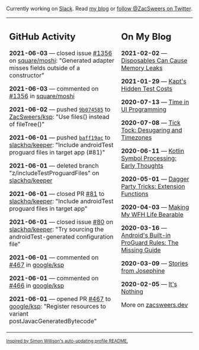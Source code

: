 Currently working on [Slack](https://slack.com/). Read [my blog](https://zacsweers.dev/) or [follow @ZacSweers on Twitter](https://twitter.com/ZacSweers).

<table><tr><td valign="top" width="60%">

## GitHub Activity
<!-- githubActivity starts -->
**2021-06-03** — closed issue [#1356](https://api.github.com/repos/square/moshi/issues/1356) on [square/moshi](https://api.github.com/repos/square/moshi): "Generated adapter misses fields outside of a constructor"

**2021-06-03** — commented on [#1356](https://github.com/square/moshi/issues/1356#issuecomment-853968593) in [square/moshi](https://api.github.com/repos/square/moshi)

**2021-06-02** — pushed [`9b074585`](https://github.com/ZacSweers/ksp/commit/9b074585fa0b0267dc62597bebb2bda224092793) to [ZacSweers/ksp](https://api.github.com/repos/ZacSweers/ksp): "Use files() instead of fileTree()"

**2021-06-01** — pushed [`baff19ac`](https://github.com/slackhq/keeper/commit/baff19ac6e5e135065ed697b290dcae68bcb5ccf) to [slackhq/keeper](https://api.github.com/repos/slackhq/keeper): "Include androidTest proguard files in target app (#81)"

**2021-06-01** — deleted branch "z/includeTestProguardFiles" on [slackhq/keeper](https://api.github.com/repos/slackhq/keeper)

**2021-06-01** — closed PR [#81](https://api.github.com/repos/slackhq/keeper/pulls/81) to [slackhq/keeper](https://api.github.com/repos/slackhq/keeper): "Include androidTest proguard files in target app"

**2021-06-01** — closed issue [#80](https://api.github.com/repos/slackhq/keeper/issues/80) on [slackhq/keeper](https://api.github.com/repos/slackhq/keeper): "Try sourcing the androidTest-generated configuration file"

**2021-06-01** — commented on [#467](https://github.com/google/ksp/pull/467#issuecomment-852412920) in [google/ksp](https://api.github.com/repos/google/ksp)

**2021-06-01** — commented on [#466](https://github.com/google/ksp/issues/466#issuecomment-852407365) in [google/ksp](https://api.github.com/repos/google/ksp)

**2021-06-01** — opened PR [#467](https://api.github.com/repos/google/ksp/pulls/467) to [google/ksp](https://api.github.com/repos/google/ksp): "Register resources to variant postJavacGeneratedBytecode"
<!-- githubActivity ends -->
</td><td valign="top" width="40%">

## On My Blog
<!-- blog starts -->
**2021-02-02** — [Disposables Can Cause Memory Leaks](https://www.zacsweers.dev/disposables-can-cause-memory-leaks/)

**2021-01-29** — [Kapt's Hidden Test Costs](https://www.zacsweers.dev/kapts-hidden-test-costs/)

**2020-07-13** — [Time in UI Programming](https://www.zacsweers.dev/time-in-ui/)

**2020-07-08** — [Tick Tock: Desugaring and Timezones](https://www.zacsweers.dev/ticktock-desugaring-timezones/)

**2020-06-11** — [Kotlin Symbol Processing: Early Thoughts](https://www.zacsweers.dev/kotlin-symbol-processor-early-thoughts/)

**2020-05-01** — [Dagger Party Tricks: Extension Functions](https://www.zacsweers.dev/dagger-party-tricks-extension-functions/)

**2020-04-03** — [Making My WFH Life Bearable](https://www.zacsweers.dev/making-wfh-life-bearable/)

**2020-03-16** — [Android's Built-in ProGuard Rules: The Missing Guide](https://www.zacsweers.dev/android-proguard-rules/)

**2020-03-09** — [Stories from Josephine](https://www.zacsweers.dev/stories-from-josephine/)

**2020-02-05** — [It's Nothing](https://www.zacsweers.dev/its-nothing/)
<!-- blog ends -->
More on [zacsweers.dev](https://zacsweers.dev/)
</td></tr></table>

<sub><a href="https://simonwillison.net/2020/Jul/10/self-updating-profile-readme/">Inspired by Simon Willison's auto-updating profile README.</a></sub>